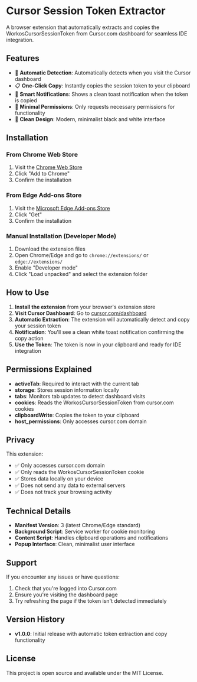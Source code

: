 # Cursor Session Token Extractor

A browser extension that automatically extracts and copies the WorkosCursorSessionToken from Cursor.com dashboard for seamless IDE integration.

## Features

- 🔄 **Automatic Detection**: Automatically detects when you visit the Cursor dashboard
- 📋 **One-Click Copy**: Instantly copies the session token to your clipboard
- 🔔 **Smart Notifications**: Shows a clean toast notification when the token is copied
- 🎯 **Minimal Permissions**: Only requests necessary permissions for functionality
- 🎨 **Clean Design**: Modern, minimalist black and white interface

## Installation

### From Chrome Web Store
1. Visit the [Chrome Web Store](https://chromewebstore.google.com/detail/cursor-session-token-extr/pchppfhkjloedakahedjknknjppjpple)
2. Click "Add to Chrome"
3. Confirm the installation

### From Edge Add-ons Store
1. Visit the [Microsoft Edge Add-ons Store](https://microsoftedge.microsoft.com/addons/detail/hgabfbdfbpplaoakjkclmijoegfgcdli)
2. Click "Get"
3. Confirm the installation

### Manual Installation (Developer Mode)
1. Download the extension files
2. Open Chrome/Edge and go to `chrome://extensions/` or `edge://extensions/`
3. Enable "Developer mode"
4. Click "Load unpacked" and select the extension folder

## How to Use

1. **Install the extension** from your browser's extension store
2. **Visit Cursor Dashboard**: Go to [cursor.com/dashboard](https://cursor.com/dashboard)
3. **Automatic Extraction**: The extension will automatically detect and copy your session token
4. **Notification**: You'll see a clean white toast notification confirming the copy action
5. **Use the Token**: The token is now in your clipboard and ready for IDE integration

## Permissions Explained

- **activeTab**: Required to interact with the current tab
- **storage**: Stores session information locally
- **tabs**: Monitors tab updates to detect dashboard visits
- **cookies**: Reads the WorkosCursorSessionToken from cursor.com cookies
- **clipboardWrite**: Copies the token to your clipboard
- **host_permissions**: Only accesses cursor.com domain

## Privacy

This extension:
- ✅ Only accesses cursor.com domain
- ✅ Only reads the WorkosCursorSessionToken cookie
- ✅ Stores data locally on your device
- ✅ Does not send any data to external servers
- ✅ Does not track your browsing activity

## Technical Details

- **Manifest Version**: 3 (latest Chrome/Edge standard)
- **Background Script**: Service worker for cookie monitoring
- **Content Script**: Handles clipboard operations and notifications
- **Popup Interface**: Clean, minimalist user interface

## Support

If you encounter any issues or have questions:
1. Check that you're logged into Cursor.com
2. Ensure you're visiting the dashboard page
3. Try refreshing the page if the token isn't detected immediately

## Version History

- **v1.0.0**: Initial release with automatic token extraction and copy functionality

## License

This project is open source and available under the MIT License.
